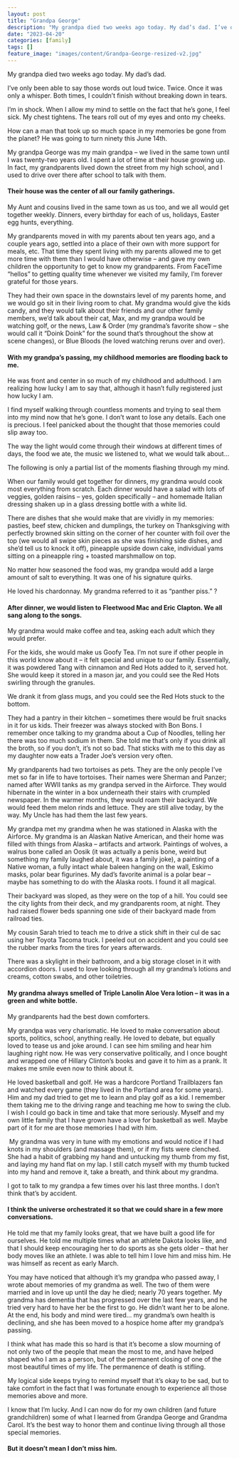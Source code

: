```yaml
---
layout: post
title: "Grandpa George"
description: "My grandpa died two weeks ago today. My dad’s dad. I’ve only been able to say those words out loud twice. Twice. Once it was only a whisper. Both times, I couldn’t finish without breaking down in tears. I’m in"
date: "2023-04-20"
categories: [family]
tags: []
feature_image: "images/content/Grandpa-George-resized-v2.jpg"
---
```


My grandpa died two weeks ago today. My dad’s dad.

I’ve only been able to say those words out loud twice. Twice. Once it was only a whisper. Both times, I couldn’t finish without breaking down in tears.

I’m in shock. When I allow my mind to settle on the fact that he’s gone, I feel sick. My chest tightens. The tears roll out of my eyes and onto my cheeks.

How can a man that took up so much space in my memories be gone from the planet? He was going to turn ninety this June 14th.

My grandpa George was my main grandpa – we lived in the same town until I was twenty-two years old. I spent a lot of time at their house growing up. In fact, my grandparents lived down the street from my high school, and I used to drive over there after school to talk with them.

#### Their house was the center of all our family gatherings.

My Aunt and cousins lived in the same town as us too, and we all would get together weekly. Dinners, every birthday for each of us, holidays, Easter egg hunts, everything.

My grandparents moved in with my parents about ten years ago, and a couple years ago, settled into a place of their own with more support for meals, etc. That time they spent living with my parents allowed me to get more time with them than I would have otherwise – and gave my own children the opportunity to get to know my grandparents. From FaceTime “hellos” to getting quality time whenever we visited my family, I’m forever grateful for those years.

They had their own space in the downstairs level of my parents home, and we would go sit in their living room to chat. My grandma would give the kids candy, and they would talk about their friends and our other family members, we’d talk about their cat, Max, and my grandpa would be watching golf, or the news, Law & Order (my grandma’s favorite show – she would call it “Doink Doink” for the sound that’s throughout the show at scene changes), or Blue Bloods (he loved watching reruns over and over).

#### With my grandpa’s passing, my childhood memories are flooding back to me.

He was front and center in so much of my childhood and adulthood. I am realizing how lucky I am to say that, although it hasn’t fully registered just how lucky I am.

I find myself walking through countless moments and trying to seal them into my mind now that he’s gone. I don’t want to lose any details. Each one is precious. I feel panicked about the thought that those memories could slip away too.

The way the light would come through their windows at different times of days, the food we ate, the music we listened to, what we would talk about…

The following is only a partial list of the moments flashing through my mind.

When our family would get together for dinners, my grandma would cook most everything from scratch. Each dinner would have a salad with lots of veggies, golden raisins – yes, golden specifically – and homemade Italian dressing shaken up in a glass dressing bottle with a white lid.

There are dishes that she would make that are vividly in my memories: pasties, beef stew, chicken and dumplings, the turkey on Thanksgiving with perfectly browned skin sitting on the corner of her counter with foil over the top (we would all swipe skin pieces as she was finishing side dishes, and she’d tell us to knock it off), pineapple upside down cake, individual yams sitting on a pineapple ring + toasted marshmallow on top.

No matter how seasoned the food was, my grandpa would add a large amount of salt to everything. It was one of his signature quirks.

He loved his chardonnay. My grandma referred to it as “panther piss.” ?

#### After dinner, we would listen to Fleetwood Mac and Eric Clapton. We all sang along to the songs.

My grandma would make coffee and tea, asking each adult which they would prefer.

For the kids, she would make us Goofy Tea. I’m not sure if other people in this world know about it – it felt special and unique to our family. Essentially, it was powdered Tang with cinnamon and Red Hots added to it, served hot. She would keep it stored in a mason jar, and you could see the Red Hots swirling through the granules.

We drank it from glass mugs, and you could see the Red Hots stuck to the bottom.

They had a pantry in their kitchen – sometimes there would be fruit snacks in it for us kids. Their freezer was always stocked with Bon Bons. I remember once talking to my grandma about a Cup of Noodles, telling her there was too much sodium in them. She told me that’s only if you drink all the broth, so if you don’t, it’s not so bad. That sticks with me to this day as my daughter now eats a Trader Joe’s version very often.

My grandparents had two tortoises as pets. They are the only people I’ve met so far in life to have tortoises. Their names were Sherman and Panzer; named after WWII tanks as my grandpa served in the Airforce. They would hibernate in the winter in a box underneath their stairs with crumpled newspaper. In the warmer months, they would roam their backyard. We would feed them melon rinds and lettuce. They are still alive today, by the way. My Uncle has had them the last few years.

My grandpa met my grandma when he was stationed in Alaska with the Airforce. My grandma is an Alaskan Native American, and their home was filled with things from Alaska – artifacts and artwork. Paintings of wolves, a walrus bone called an Oosik (it was actually a penis bone, weird but something my family laughed about, it was a family joke), a painting of a Native woman, a fully intact whale baleen hanging on the wall, Eskimo masks, polar bear figurines. My dad’s favorite animal is a polar bear – maybe has something to do with the Alaska roots. I found it all magical.

Their backyard was sloped, as they were on the top of a hill. You could see the city lights from their deck, and my grandparents room, at night. They had raised flower beds spanning one side of their backyard made from railroad ties.

My cousin Sarah tried to teach me to drive a stick shift in their cul de sac using her Toyota Tacoma truck. I peeled out on accident and you could see the rubber marks from the tires for years afterwards.

There was a skylight in their bathroom, and a big storage closet in it with accordion doors. I used to love looking through all my grandma’s lotions and creams, cotton swabs, and other toiletries.

#### My grandma always smelled of Triple Lanolin Aloe Vera lotion – it was in a green and white bottle.

My grandparents had the best down comforters.

My grandpa was very charismatic. He loved to make conversation about sports, politics, school, anything really. He loved to debate, but equally loved to tease us and joke around. I can see him smiling and hear him laughing right now. He was very conservative politically, and I once bought and wrapped one of Hillary Clinton’s books and gave it to him as a prank. It makes me smile even now to think about it.

He loved basketball and golf. He was a hardcore Portland Trailblazers fan and watched every game (they lived in the Portland area for some years). Him and my dad tried to get me to learn and play golf as a kid. I remember them taking me to the driving range and teaching me how to swing the club. I wish I could go back in time and take that more seriously. Myself and my own little family that I have grown have a love for basketball as well. Maybe part of it for me are those memories I had with him.

 My grandma was very in tune with my emotions and would notice if I had knots in my shoulders (and massage them), or if my fists were clenched. She had a habit of grabbing my hand and untucking my thumb from my fist, and laying my hand flat on my lap. I still catch myself with my thumb tucked into my hand and remove it, take a breath, and think about my grandma.

I got to talk to my grandpa a few times over his last three months. I don’t think that’s by accident.

#### I think the universe orchestrated it so that we could share in a few more conversations.

He told me that my family looks great, that we have built a good life for ourselves. He told me multiple times what an athlete Dakota looks like, and that I should keep encouraging her to do sports as she gets older – that her body moves like an athlete. I was able to tell him I love him and miss him. He was himself as recent as early March.

You may have noticed that although it’s my grandpa who passed away, I wrote about memories of my grandma as well. The two of them were married and in love up until the day he died; nearly 70 years together. My grandma has dementia that has progressed over the last few years, and he tried very hard to have her be the first to go. He didn’t want her to be alone. At the end, his body and mind were tired… my grandma’s own health is declining, and she has been moved to a hospice home after my grandpa’s passing.

I think what has made this so hard is that it’s become a slow mourning of not only two of the people that mean the most to me, and have helped shaped who I am as a person, but of the permanent closing of one of the most beautiful times of my life. The permanence of death is stifling.

My logical side keeps trying to remind myself that it’s okay to be sad, but to take comfort in the fact that I was fortunate enough to experience all those memories above and more.

I know that I’m lucky. And I can now do for my own children (and future grandchildren) some of what I learned from Grandpa George and Grandma Carol. It’s the best way to honor them and continue living through all those special memories.

#### But it doesn’t mean I don’t miss him.
